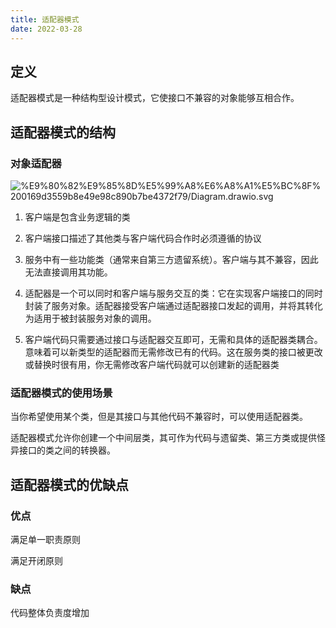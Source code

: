 ```yaml
---
title: 适配器模式
date: 2022-03-28
---
```


## 定义


适配器模式是一种结构型设计模式，它使接口不兼容的对象能够互相合作。


## 适配器模式的结构


### 对象适配器


![%E9%80%82%E9%85%8D%E5%99%A8%E6%A8%A1%E5%BC%8F%200169d3559b8e49e98c890b7be4372f79/Diagram.drawio.svg](https://peierlong-blog.oss-cn-hongkong.aliyuncs.com/uPic/适配器模式.drawio.svg)


1. 客户端是包含业务逻辑的类

2. 客户端接口描述了其他类与客户端代码合作时必须遵循的协议

3. 服务中有一些功能类（通常来自第三方遗留系统）。客户端与其不兼容，因此无法直接调用其功能。

4. 适配器是一个可以同时和客户端与服务交互的类：它在实现客户端接口的同时封装了服务对象。适配器接受客户端通过适配器接口发起的调用，并将其转化为适用于被封装服务对象的调用。

5. 客户端代码只需要通过接口与适配器交互即可，无需和具体的适配器类耦合。意味着可以新类型的适配器而无需修改已有的代码。这在服务类的接口被更改或替换时很有用，你无需修改客户端代码就可以创建新的适配器类


### 适配器模式的使用场景


当你希望使用某个类，但是其接口与其他代码不兼容时，可以使用适配器类。

适配器模式允许你创建一个中间层类，其可作为代码与遗留类、第三方类或提供怪异接口的类之间的转换器。


## 适配器模式的优缺点


### 优点


满足单一职责原则

满足开闭原则


### 缺点


代码整体负责度增加
